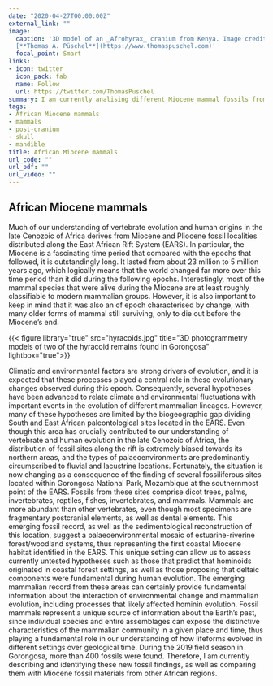 ```yaml
---
date: "2020-04-27T00:00:00Z"
external_link: ""
image:
  caption: '3D model of an _Afrohyrax_ cranium from Kenya. Image credit: 
  [**Thomas A. Püschel**](https://www.thomaspuschel.com)'
  focal_point: Smart
links:
- icon: twitter
  icon_pack: fab
  name: Follow
  url: https://twitter.com/ThomasPuschel
summary: I am currently analising different Miocene mammal fossils from Gorongosa, as well as comparing them with fossil materials from other African regions in order to better characterise the fauna from the southernmost point of the East African Rift System
tags:
- African Miocene mammals
- mammals
- post-cranium
- skull
- mandible
title: African Miocene mammals
url_code: ""
url_pdf: ""
url_video: ""
---
```

## African Miocene mammals


Much of our understanding of vertebrate evolution and human origins in the late Cenozoic of Africa derives from Miocene and Pliocene fossil localities distributed along the East African Rift System (EARS). In particular, the Miocene is a fascinating time period that compared with the epochs that followed, it is outstandingly long. It lasted from about 23 million to 5 million years ago, which logically means that the world changed far more over this time period than it did during the following epochs. Interestingly, most of the mammal species that were alive during the Miocene are at least roughly classifiable to modern mammalian groups. However, it is also important to keep in mind that it was also an of epoch characterised by change, with many older forms of mammal still surviving, only to die out before the Miocene’s end.

{{< figure library="true" src="hyracoids.jpg" title="3D photogrammetry models of two of the hyracoid remains found in Gorongosa" lightbox="true">}}

Climatic and environmental factors are strong drivers of evolution, and it is expected that these processes played a central role in these evolutionary changes observed during this epoch. Consequently, several hypotheses have been advanced to relate climate and environmental fluctuations with important events in the evolution of different mammalian lineages. However, many of these hypotheses are limited by the biogeographic gap dividing South and East African paleontological sites located in the EARS. Even though this area has crucially contributed to our understanding of vertebrate and human evolution in the late Cenozoic of Africa, the distribution of fossil sites along the rift is extremely biased towards its northern areas, and the types of palaeoenvironments are predominantly circumscribed to fluvial and lacustrine locations. Fortunately, the situation is now changing as a consequence of the finding of several fossiliferous sites located within Gorongosa National Park, Mozambique at the southernmost point of the EARS. Fossils from these sites comprise dicot trees, palms, invertebrates, reptiles, fishes, invertebrates, and mammals. Mammals are more abundant than other vertebrates, even though most specimens are fragmentary postcranial elements, as well as dental elements. This emerging fossil record, as well as the sedimentological reconstruction of this location, suggest a palaeoenvironmental mosaic of estuarine-riverine forest/woodland systems, thus representing the first coastal Miocene habitat identified in the EARS. This unique setting can allow us to assess currently untested hypotheses such as those that predict that hominoids originated in coastal forest settings, as well as those proposing that deltaic components were fundamental during human evolution. The emerging mammalian record from these areas can certainly provide fundamental information about the interaction of environmental change and mammalian evolution, including processes that likely affected hominin evolution. Fossil mammals represent a unique source of information about the Earth’s past, since individual species and entire assemblages can expose the distinctive characteristics of the mammalian community in a given place and time, thus playing a fundamental role in our understanding of how lifeforms evolved in different settings over geological time.  During the 2019 field season in Gorongosa, more than 400 fossils were found. Therefore, I am currently describing and identifying these new fossil findings, as well as comparing them with Miocene fossil materials from other African regions. 



